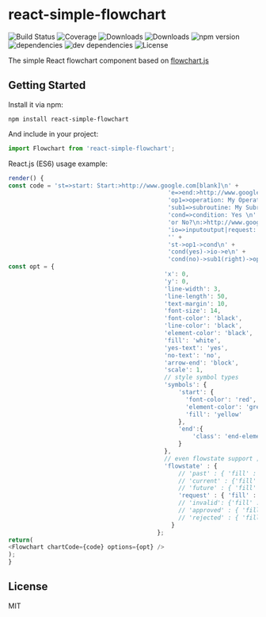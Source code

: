 # react-simple-flowchart

![Build Status](https://img.shields.io/travis/alwinn1977/react-simple-flowchart.svg)
![Coverage](https://img.shields.io/coveralls/alwinn1977/react-simple-flowchart.svg)
![Downloads](https://img.shields.io/npm/dm/react-simple-flowchart.svg)
![Downloads](https://img.shields.io/npm/dt/react-simple-flowchart.svg)
![npm version](https://img.shields.io/npm/v/react-simple-flowchart.svg)
![dependencies](https://img.shields.io/david/alwinn1977/react-simple-flowchart.svg)
![dev dependencies](https://img.shields.io/david/dev/alwinn1977/react-simple-flowchart.svg)
![License](https://img.shields.io/npm/l/react-simple-flowchart.svg)

The simple React flowchart component based on [flowchart.js](https://github.com/adrai/flowchart.js)

## Getting Started

Install it via npm:

```shell
npm install react-simple-flowchart
```

And include in your project:

```javascript
import Flowchart from 'react-simple-flowchart';
```

React.js (ES6) usage example:

```javascript
render() {
const code = 'st=>start: Start:>http://www.google.com[blank]\n' +
                                             'e=>end:>http://www.google.com\n' +
                                             'op1=>operation: My Operation\n' +
                                             'sub1=>subroutine: My Subroutine\n' +
                                             'cond=>condition: Yes \n' +
                                             'or No?\n:>http://www.google.com' +
                                             'io=>inputoutput|request: catch something...\n' +
                                             '' +
                                             'st->op1->cond\n' +
                                             'cond(yes)->io->e\n' +
                                             'cond(no)->sub1(right)->op1';
const opt = {
                                            'x': 0,
                                            'y': 0,
                                            'line-width': 3,
                                            'line-length': 50,
                                            'text-margin': 10,
                                            'font-size': 14,
                                            'font-color': 'black',
                                            'line-color': 'black',
                                            'element-color': 'black',
                                            'fill': 'white',
                                            'yes-text': 'yes',
                                            'no-text': 'no',
                                            'arrow-end': 'block',
                                            'scale': 1,
                                            // style symbol types
                                            'symbols': {
                                                'start': {
                                                  'font-color': 'red',
                                                  'element-color': 'green',
                                                  'fill': 'yellow'
                                                },
                                                'end':{
                                                    'class': 'end-element'
                                                }
                                            },
                                            // even flowstate support ;-)
                                            'flowstate' : {
                                                // 'past' : { 'fill' : '#CCCCCC', 'font-size' : 12},
                                                // 'current' : {'fill' : 'yellow', 'font-color' : 'red', 'font-weight' : 'bold'},
                                                // 'future' : { 'fill' : '#FFFF99'},
                                                'request' : { 'fill' : 'blue'}//,
                                                // 'invalid': {'fill' : '#444444'},
                                                // 'approved' : { 'fill' : '#58C4A3', 'font-size' : 12, 'yes-text' : 'APPROVED', 'no-text' : 'n/a' },
                                                // 'rejected' : { 'fill' : '#C45879', 'font-size' : 12, 'yes-text' : 'n/a', 'no-text' : 'REJECTED' }
                                              }
                                          };
return(
<Flowchart chartCode={code} options={opt} />
);
}
```

## License

MIT

